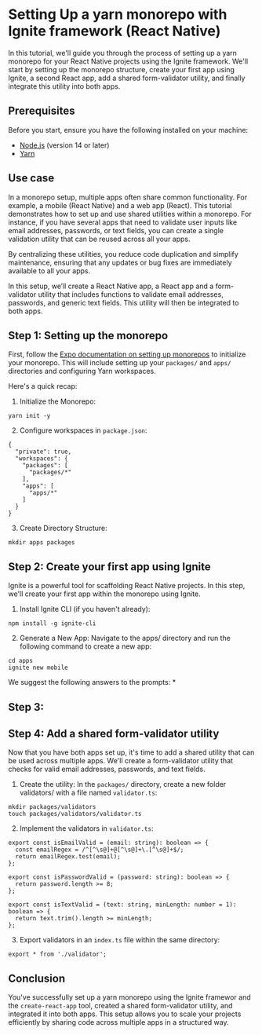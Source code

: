 # Setting Up a yarn monorepo with Ignite framework (React Native)

In this tutorial, we'll guide you through the process of setting up a yarn monorepo for your React Native projects using the Ignite framework. We'll start by setting up the monorepo structure, create your first app using Ignite, a second React app, add a shared form-validator utility, and finally integrate this utility into both apps.

## Prerequisites

Before you start, ensure you have the following installed on your machine:

* [Node.js](https://nodejs.org/en) (version 14 or later)
* [Yarn](https://classic.yarnpkg.com/en/)

## Use case

In a monorepo setup, multiple apps often share common functionality. For example, a mobile (React Native) and a web app (React). This tutorial demonstrates how to set up and use shared utilities within a monorepo. For instance, if you have several apps that need to validate user inputs like email addresses, passwords, or text fields, you can create a single validation utility that can be reused across all your apps.

By centralizing these utilities, you reduce code duplication and simplify maintenance, ensuring that any updates or bug fixes are immediately available to all your apps.

In this setup, we’ll create a React Native app, a React app and a form-validator utility that includes functions to validate email addresses, passwords, and generic text fields. This utility will then be integrated to both apps. 

## Step 1: Setting up the monorepo

First, follow the [Expo documentation on setting up monorepos](https://docs.expo.dev/guides/monorepos/) to initialize your monorepo. This will include setting up your `packages/` and `apps/` directories and configuring Yarn workspaces.

Here's a quick recap:

1. Initialize the Monorepo:

```
yarn init -y
```

2. Configure workspaces in `package.json`:

```
{
  "private": true,
  "workspaces": {
    "packages": [
      "packages/*"
    ],
    "apps": [
      "apps/*"
    ]
  }
}
```

3. Create Directory Structure:

```
mkdir apps packages
```

## Step 2: Create your first app using Ignite

Ignite is a powerful tool for scaffolding React Native projects. In this step, we'll create your first app within the monorepo using Ignite.

1. Install Ignite CLI (if you haven't already):
```
npm install -g ignite-cli
```

2. Generate a New App:
Navigate to the apps/ directory and run the following command to create a new app:
```
cd apps
ignite new mobile
```

We suggest the following answers to the prompts:
* 

## Step 3: 

## Step 4: Add a shared form-validator utility

Now that you have both apps set up, it's time to add a shared utility that can be used across multiple apps. We'll create a form-validator utility that checks for valid email addresses, passwords, and text fields.

1. Create the utility:
In the `packages/` directory, create a new folder validators/ with a file named `validator.ts`:
```
mkdir packages/validators
touch packages/validators/validator.ts
```

2. Implement the validators in `validator.ts`:
```
export const isEmailValid = (email: string): boolean => {
  const emailRegex = /^[^\s@]+@[^\s@]+\.[^\s@]+$/;
  return emailRegex.test(email);
};

export const isPasswordValid = (password: string): boolean => {
  return password.length >= 8;
};

export const isTextValid = (text: string, minLength: number = 1): boolean => {
  return text.trim().length >= minLength;
};
```

3. Export validators in an `index.ts` file within the same directory:
```
export * from './validator';
```

## Conclusion
You've successfully set up a yarn monorepo using the Ignite framewor and the `create-react-app` tool, created a shared form-validator utility, and integrated it into both apps. This setup allows you to scale your projects efficiently by sharing code across multiple apps in a structured way.

